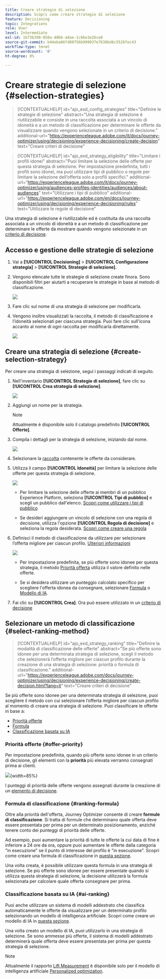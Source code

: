 ```yaml
---
title: Creare strategie di selezione
description: Scopri come creare strategie di selezione
feature: Decisioning
topic: Integrations
role: User
level: Intermediate
exl-id: 1b73b398-050a-40bb-a8ae-1c66e3e26ce8
source-git-commit: b44eba66fd88f56b999937e7638bd6c5526fec43
workflow-type: tm+mt
source-wordcount: '0'
ht-degree: 0%

---
```


# Creare strategie di selezione {#selection-strategies}

>[!CONTEXTUALHELP]
>id="ajo_exd_config_strategies"
>title="Definire le strategie di selezione"
>abstract="Una strategia di selezione è riutilizzabile e consiste in una raccolta associata a un vincolo di idoneità e a un metodo di classificazione per determinare le offerte da visualizzare quando vengono selezionate in un criterio di decisione."
>additional-url="https://experienceleague.adobe.com/it/docs/journey-optimizer/using/decisioning/experience-decisioning/create-decision" text="Creare criteri di decisione"

>[!CONTEXTUALHELP]
>id="ajo_exd_strategy_eligibility"
>title="Limitare i profili idonei"
>abstract="Puoi limitare la selezione delle offerte per questa strategia di selezione. Per impostazione predefinita, tutti i profili sono idonei, ma puoi utilizzare tipi di pubblico o regole per limitare la selezione dell’offerta solo a profili specifici."
>additional-url="https://experienceleague.adobe.com/it/docs/journey-optimizer/using/audiences-profiles-identities/audiences/about-audiences" text="Utilizzare i tipi di pubblico"
>additional-url="https://experienceleague.adobe.com/en/docs/journey-optimizer/using/decisioning/experience-decisioning/rules" text="Utilizzare le regole di decisione"

Una strategia di selezione è riutilizzabile ed è costituita da una raccolta associata a un vincolo di idoneità e a un metodo di classificazione per determinare le offerte da mostrare quando vengono selezionate in un [criterio di decisione](create-decision.md).

## Accesso e gestione delle strategie di selezione

1. Vai a **[!UICONTROL Decisioning]** > **[!UICONTROL Configurazione strategia]** > **[!UICONTROL Strategie di selezione]**.

1. Vengono elencate tutte le strategie di selezione create finora. Sono disponibili filtri per aiutarti a recuperare le strategie in base al metodo di classificazione.

   ![](assets/strategy-list-filters.png)

1. Fare clic sul nome di una strategia di selezione per modificarla.

1. Vengono inoltre visualizzati la raccolta, il metodo di classificazione e l’idoneità selezionati per ciascuna strategia. Puoi fare clic sull&#39;icona accanto al nome di ogni raccolta per modificarla direttamente.

   ![](assets/strategy-list-edit-collection.png)

## Creare una strategia di selezione {#create-selection-strategy}

Per creare una strategia di selezione, segui i passaggi indicati di seguito.

1. Nell&#39;inventario **[!UICONTROL Strategie di selezione]**, fare clic su **[!UICONTROL Crea strategia di selezione]**.

   ![](assets/strategy-create-button.png)

1. Aggiungi un nome per la strategia.

   >[!NOTE]
   >
   >Attualmente è disponibile solo il catalogo predefinito **[!UICONTROL Offerte]**.

1. Compila i dettagli per la strategia di selezione, iniziando dal nome.

   ![](assets/strategy-create-screen.png)

1. Selezionare la [raccolta](collections.md) contenente le offerte da considerare.

1. Utilizza il campo **[!UICONTROL Idoneità]** per limitare la selezione delle offerte per questa strategia di selezione.

   ![](assets/strategy-create-eligibility.png)

   * Per limitare la selezione delle offerte ai membri di un pubblico Experience Platform, seleziona **[!UICONTROL Tipi di pubblico]** e scegli un pubblico dall&#39;elenco. [Scopri come utilizzare i tipi di pubblico](../audience/about-audiences.md)

   * Se desideri aggiungere un vincolo di selezione con una regola di decisione, utilizza l&#39;opzione **[!UICONTROL Regola di decisione]** e seleziona la regola desiderata. [Scopri come creare una regola](rules.md)

1. Definisci il metodo di classificazione da utilizzare per selezionare l’offerta migliore per ciascun profilo. [Ulteriori informazioni](#select-ranking-method)

   ![](assets/strategy-create-ranking.png)

   * Per impostazione predefinita, se più offerte sono idonee per questa strategia, il metodo [Priorità offerta](#offer-priority) utilizza il valore definito nelle offerte.

   * Se si desidera utilizzare un punteggio calcolato specifico per scegliere l&#39;offerta idonea da consegnare, selezionare [Formula](#ranking-formula) o [Modello di IA](#ai-ranking).

1. Fai clic su **[!UICONTROL Crea]**. Ora può essere utilizzato in un [criterio di decisione](create-decision.md)

## Selezionare un metodo di classificazione {#select-ranking-method}

>[!CONTEXTUALHELP]
>id="ajo_exd_strategy_ranking"
>title="Definire la modalità di classificazione delle offerte"
>abstract="Se più offerte sono idonee per una determinata strategia di selezione, scegli il metodo che selezionerà l’offerta migliore per ciascun profilo durante la creazione di una strategia di selezione: priorità o formula di classificazione."
>additional-url="https://experienceleague.adobe.com/docs/journey-optimizer/using/decisioning/experience-decisioning/create-decision.html?lang=it" text="Creare criteri di decisione"

Se più offerte sono idonee per una determinata strategia di selezione, puoi scegliere il metodo con cui selezionare l’offerta migliore per ciascun profilo al momento di creare una strategia di selezione. Puoi classificare le offerte in base a:

* [Priorità offerte](#offer-priority)
* [Formula](#ranking-formula)
* [Classificazione basata su IA](#ai-ranking)

### Priorità offerte {#offer-priority}

Per impostazione predefinita, quando più offerte sono idonee in un criterio di decisione, gli elementi con la **priorità** più elevata verranno consegnati prima ai clienti.

![](assets/item-priority.png){width=85%}

I punteggi di priorità delle offerte vengono assegnati durante la creazione di un [elemento di decisione](items.md).

### Formula di classificazione {#ranking-formula}

Oltre alla priorità dell&#39;offerta, Journey Optimizer consente di creare **formule di classificazione**. Si tratta di formule che determinano quale offerta deve essere presentata per prima per un determinato posizionamento, anziché tenere conto dei punteggi di priorità delle offerte.

Ad esempio, puoi aumentare la priorità di tutte le offerte la cui data di fine è inferiore a 24 ore da ora, oppure puoi aumentare le offerte dalla categoria &quot;in esecuzione&quot; se il punto di interesse del profilo è &quot;in esecuzione&quot;. Scopri come creare una formula di classificazione in [questa sezione](ranking/ranking-formulas.md).

Una volta creata, è possibile utilizzare questa formula in una strategia di selezione. Se più offerte sono idonee per essere presentate quando si utilizza questa strategia di selezione, la decisione utilizzerà la formula selezionata per calcolare quale offerta consegnare per prima.

### Classificazione basata su IA {#ai-ranking}

Puoi anche utilizzare un sistema di modelli addestrato che classifica automaticamente le offerte da visualizzare per un determinato profilo selezionando un modello di intelligenza artificiale. Scopri come creare un modello di IA in [questa sezione](ranking/create-ai-models.md).

Una volta creato un modello di IA, puoi utilizzarlo in una strategia di selezione. Se sono ammesse più offerte, il sistema di modelli addestrato determinerà quale offerta deve essere presentata per prima per questa strategia di selezione.

>[!NOTE]
>
>Attualmente il rapporto [Lift Measurement](ranking/auto-optimization-model.md#lift) è disponibile solo per il modello di intelligenza artificiale [Personalized optimization](ranking/personalized-optimization-model.md).

